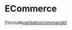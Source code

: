 # ECommerce

[!include[validationcommande](ecommerce.validationcommande.autogen.md)]





























